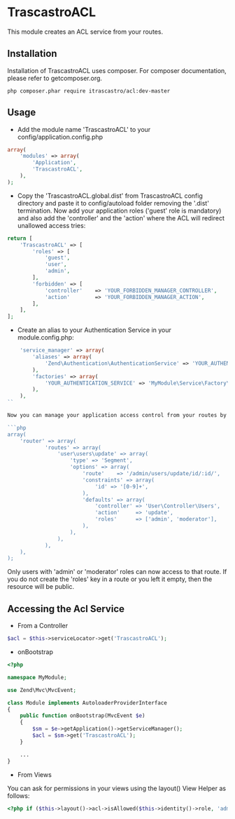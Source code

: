 TrascastroACL
=============

This module creates an ACL service from your routes.

Installation
------------

Installation of TrascastroACL uses composer. For composer documentation, please refer to getcomposer.org.

    php composer.phar require itrascastro/acl:dev-master


Usage
-----

- Add the module name 'TrascastroACL' to your config/application.config.php

```php
array(
    'modules' => array(
        'Application',
        'TrascastroACL',
    ),
);
```

- Copy the 'TrascastroACL.global.dist' from TrascastroACL config directory and paste it to config/autoload folder removing the '.dist' termination. Now add your application roles ('guest' role is mandatory) and 
also add the 'controller' and the 'action' where the ACL will redirect unallowed access tries:

```php
return [
    'TrascastroACL' => [
        'roles' => [
            'guest',
            'user',
            'admin',
        ],
        'forbidden' => [
            'controller'    => 'YOUR_FORBIDDEN_MANAGER_CONTROLLER',
            'action'        => 'YOUR_FORBIDDEN_MANAGER_ACTION',
        ],
    ],
];
```

- Create an alias to your Authentication Service in your module.config.php:

```php
    'service_manager' => array(
        'aliases' => array(
            'Zend\Authentication\AuthenticationService' => 'YOUR_AUTHENTICATION_SERVICE',
        ),
        'factories' => array(
            'YOUR_AUTHENTICATION_SERVICE' => 'MyModule\Service\Factory\AuthenticationServiceFactory',
        ),
    ),
``

Now you can manage your application access control from your routes by simply adding a 'roles' key like in this example:

```php
array(
    'router' => array(
            'routes' => array(
                'user\users\update' => array(
                    'type' => 'Segment',
                    'options' => array(
                        'route'    => '/admin/users/update/id/:id/',
                        'constraints' => array(
                            'id' => '[0-9]+',
                        ),
                        'defaults' => array(
                            'controller' => 'User\Controller\Users',
                            'action'     => 'update',
                            'roles'      => ['admin', 'moderator'],
                        ),
                    ),
                ),
            ),
    ),
);
```

Only users with 'admin' or 'moderator' roles can now access to that route. If you do not create the 'roles' key in a route or you left it empty, then the resource will be public.

Accessing the Acl Service
-------------------------

- From a Controller

```php
$acl = $this->serviceLocator->get('TrascastroACL');
```

- onBootstrap

```php
<?php

namespace MyModule;

use Zend\Mvc\MvcEvent;

class Module implements AutoloaderProviderInterface
{
    public function onBootstrap(MvcEvent $e)
    {
        $sm = $e->getApplication()->getServiceManager();
        $acl = $sm->get('TrascastroACL');
    }

    ...
}
```

- From Views

You can ask for permissions in your views using the layout() View Helper as follows:

```php
<?php if ($this->layout()->acl->isAllowed($this->identity()->role, 'admin\users\update')): ?>
```
